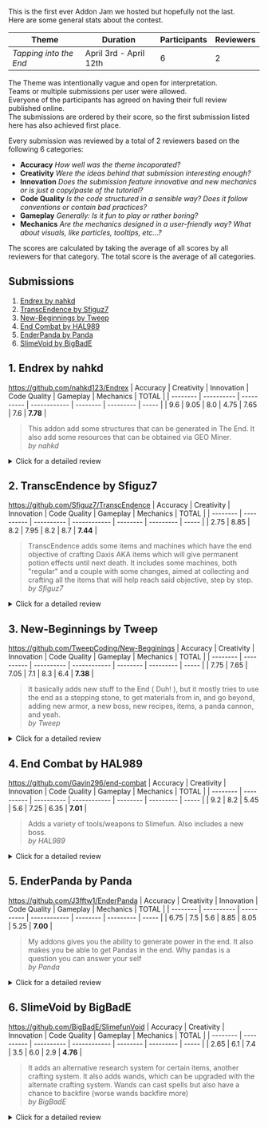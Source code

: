 This is the first ever Addon Jam we hosted but hopefully not the last.<br>
Here are some general stats about the contest.

| Theme | Duration | Participants | Reviewers |
| ----- | -------- | ------------ | --------- |
| _Tapping into the End_ | April 3rd - April 12th | 6 | 2 |

The Theme was intentionally vague and open for interpretation.<br>
Teams or multiple submissions per user were allowed.<br>
Everyone of the participants has agreed on having their full review published online.<br>
The submissions are ordered by their score, so the first submission listed here has also achieved first place.

Every submission was reviewed by a total of 2 reviewers based on the following 6 categories:
* **Accuracy** _How well was the theme incoporated?_
* **Creativity** _Were the ideas behind that submission interesting enough?_
* **Innovation** _Does the submission feature innovative and new mechanics or is just a copy/paste of the tutorial?_
* **Code Quality** _Is the code structured in a sensible way? Does it follow conventions or contain bad practices?_
* **Gameplay** _Generally: Is it fun to play or rather boring?_
* **Mechanics** _Are the mechanics designed in a user-friendly way? What about visuals, like particles, tooltips, etc...?_

The scores are calculated by taking the average of all scores by all reviewers for that category. The total score is the average of all categories.

## Submissions 
1. [Endrex by nahkd](#1-Endrex-by-nahkd)
2. [TranscEndence by Sfiguz7](#2-TranscEndence-by-Sfiguz7)
3. [New-Beginnings by Tweep](#3-New-Beginnings-by-Tweep)
4. [End Combat by HAL989](#4-End-Combat-by-HAL989)
5. [EnderPanda by Panda](#5-EnderPanda-by-Panda)
6. [SlimeVoid by BigBadE](#6-SlimeVoid-by-BigBadE)

## 1. Endrex by nahkd
https://github.com/nahkd123/Endrex
| Accuracy | Creativity | Innovation | Code Quality | Gameplay | Mechanics | TOTAL |
| -------- | ---------- | ---------- | ------------ | -------- | --------- | ----- |
| 9.6      | 9.05       | 8.0        | 4.75         | 7.65     | 7.6       | **7.78** |

> This addon add some structures that can be generated in The End. It also add some resources that can be obtained via GEO Miner.
> <br>_by nahkd_

<details>
<summary>Click for a detailed review</summary>

#### Pros
* Very cool world-generation with awesome structures and loot chests
* Very strong theme integration with Enderium, Dragon Scales and adding world-gen to the End
* A lot of content with quite unique items

#### Cons
* Loot chests seem very overpowered
* The Dust Fabricator throws a lot of stacktraces into the console
* Your code violated a lot of naming conventions (e.g. nahkdSchematic2.java), lots of one-liner functions
* Your pom includes a local file:// repository which will break on anyone trying to work on this
* Don't use Random#nextInt() in a for loop if you are not gonna use it, let that entropy come from the algorithm itself
* Lots of missing access modifiers which could lead to unexpected results
* Redundant classes with some unneeded utilities, part of which are already in Slimefun
* Seemingly unnecessary static fields, some unused class
* Lack of visual cues on machines, the guide could display their recipes for example

#### Conclusion
Feature-wise this is really awesome but the Code Quality leaves a lot of room for improvement.<br>
The idea of adding structures to the end was really good and on point with the theme.<br>
This Addon adds a ton of items and content and introduces some really nice concepts.<br>
But internally it lacks quite a bit of work and isn't the most user-friendly too.
</details>

## 2. TranscEndence by Sfiguz7
https://github.com/Sfiguz7/TranscEndence
| Accuracy | Creativity | Innovation | Code Quality | Gameplay | Mechanics | TOTAL |
| -------- | ---------- | ---------- | ------------ | -------- | --------- | ----- |
| 2.75     | 8.85       | 8.2        | 7.95         | 8.2      | 8.7       | **7.44** |

> TranscEndence adds some items and machines which have the end objective of crafting Daxis AKA items which will give permanent potion effects until next death. 
> It includes some machines, both "regular" and a couple with some changes, aimed at collecting and crafting all the items that will help reach said objective, step by step.
> <br>_by Sfiguz7_

<details>
<summary>Click for a detailed review</summary>

#### Pros
* Very interesting mechanics with lots of stuff to keep you occupied, even endgame items to work towards
* Very cool machines that see their inspiration in Quantum Mechanics
* Awesome visual effects
* Lots of content
* Very user-friendly items, even comes with a written book explaining you everything

#### Cons
* Code-wise a few naming conventions were violated, such as the package name "Lists".
* You should never store a Player Object in a collection, it will lead to severe memory leaks
* Your custom RecipeType extends RecipeType but you never use instances of that class, you only ever use the static fields which defeats the points of inheriting from that class
* Way too many unneeded static imports, some rather redundant API classes, the architecture seems kinda copied from Slimefun
* The guide should probably be craftable, as players can be rather stuck without it and a Server could add the plugin mid-way through
* Very few items actually revolve around "The End", it seems like the theme was mostly ignored here except for some end-related machines or machines that "only work in the End"

#### Conclusion
A very user-friendly plugin with many awesome mechanics.
Really a very unique addon for sure with lots of stuff to keep you occupied.
The code does contain some rather bad practices though and the theme was mostly ignored.

</details>

## 3. New-Beginnings by Tweep
https://github.com/TweepCoding/New-Begginings
| Accuracy | Creativity | Innovation | Code Quality | Gameplay | Mechanics | TOTAL |
| -------- | ---------- | ---------- | ------------ | -------- | --------- | ----- |
| 7.75     | 7.65       | 7.05       | 7.1          | 8.3      | 6.4       | **7.38** |

> It basically adds new stuff to the End ( Duh! ), but it mostly tries to use the end as a stepping stone, to get materials from in, and go beyond, adding new armor, a new boss, new recipes, items, a panda cannon, and yeah.
> <br>_by Tweep_

<details>
<summary>Click for a detailed review</summary>

#### Pros
* Lots of fun to play around with the items, especially the Panda Bazooka.
* Quite a few items but none of them are boring or a waste of time
* Some nice Theme incorporation with Mythril and other items

#### Cons
* Mythril is almost impossible to find and the code behind it is really not good at all.
* Some items are way too overpowered
* The code is quite inefficient, especially because you perform up to 4 map operations that could have all been reduced to one
* Lack of a README file
* Some formatting errors
* Lots of hardcoded values, such as world names
* You should always declare constants as "final", especially your collections in MainListener which shouldn't be static btw
* Never compare Enums using .equals(), always use the == operator
* Single-line functions

#### Conclusion
There is not too much to say about this addon, it's fun. 
But the code has a lot of room for improvement but is despite all those comments rather clean in general.
The Theme was incorporated somewhat good.

</details>

## 4. End Combat by HAL989
https://github.com/Gavin296/end-combat
| Accuracy | Creativity | Innovation | Code Quality | Gameplay | Mechanics | TOTAL |
| -------- | ---------- | ---------- | ------------ | -------- | --------- | ----- |
| 9.2      | 8.2        | 5.45       | 5.6          | 7.25     | 6.35      | **7.01** |

> Adds a variety of tools/weapons to Slimefun. Also includes a new boss.
> <br>_by HAL989_

<details>
<summary>Click for a detailed review</summary>

#### Pros
* Very cool concept of repairing tools
* Nice ideas and items are fun to use
* Very accurate implementation of the theme
* The Trapped Shulker is just ingenius

#### Cons
* The Category has a very generic name
* Several naming conventions have been violated (e.g. "deepFreezer")
* Empty classes ("RandomInt")
* Uses static and star imports where it may cause some harm
* EnderStaff and EnderStaff2 class should probably be merged into one super class
* Sometimes == was used where .equals() would have been correct, huge potential for bugs there
* Version 12 really breaks some conventions there, should better use semantic versioning
* Your git setup hasn't been configured correctly, it's not linked to your GitHub Account
* You have all classes in one single package, you should group them in subpackages
* You seem to call a FoodLevelChangeEvent manually which does not really seem to make any sense?
* The ideas were good but content-wise we think it lacked a little "Innovation" there.

#### Conclusion
The plugin is fun and interesting. It is a good interpretation of the theme too.
However the items all seem rather basic, which isn't inherently bad but costs a little on the "Innovation" score.
The code is mostly clean but contains a couple of bad practices and goes against a few conventions. 

</details>

## 5. EnderPanda by Panda
https://github.com/J3fftw1/EnderPanda
| Accuracy | Creativity | Innovation | Code Quality | Gameplay | Mechanics | TOTAL |
| -------- | ---------- | ---------- | ------------ | -------- | --------- | ----- |
| 6.75     | 7.5        | 5.6        | 8.85         | 8.05     | 5.25      | **7.00** |

> My addons gives you the ability to generate power in the end.
> It also makes you be able to get Pandas in the end.
> Why pandas is a question you can answer your self
> <br>_by Panda_

<details>
<summary>Click for a detailed review</summary>

#### Pros
* Very clean code
* Ideas are fun and quite a cool gimmick
* Nice particle effects

#### Cons
* Lack of visual cues
* Missing lore, not even a line stating that a machine needs power
* A bit buggy, all armor recipes are broken since they use illegal shapes for the Ancient Altar, missing catalysts
* A few redundancies in the code
* Misconfigured pom.xml, a system-dependent output file
* The version inside the plugin.yml is not automatically inferred by the pom.xml which leads to inaccurate or redundant versioning
* Missing researches
* Quite few content

#### Conclusion
The code is very clean and this addon is fun.
However it isn't as user-friendly as it could have been and the mechanics do not really challenge the player a lot.
It's good but small.

</details>

## 6. SlimeVoid by BigBadE
https://github.com/BigBadE/SlimefunVoid
| Accuracy | Creativity | Innovation | Code Quality | Gameplay | Mechanics | TOTAL |
| -------- | ---------- | ---------- | ------------ | -------- | --------- | ----- |
| 2.65     | 6.1        | 7.4        | 3.5          | 6.0      | 2.9       | **4.76** |

> It adds an alternative research system for certain items, another crafting system. 
> It also adds wands, which can be upgraded with the alternate crafting system. 
> Wands can cast spells but also have a chance to backfire (worse wands backfire more)
> <br>_by BigBadE_

<details>
<summary>Click for a detailed review</summary>

#### Pros
* Very innovative ideas, quite a unique system
* A new Research System that is definitely something new
* Nice addition of random research notes, especially that it incorporates the "Luck" effect
* A nice Quarry
* Utilisation of Lombok to reduce complexity
* Cool concept of spells and wands

#### Cons
* This Plugin does not even compile in the first place, you used "Spigot" as a dependency when it should have been "Spigot-api" at least
* This is also a Spigot-exclusive title, meaning it **only** works on Spigot, this will impose a very unnecessary limitation to the user
* No checks were made whether this "Spigot-exclusivity" condition is met, on CraftBukkit most stuff will simply refuse to work and throw errors, errors which could have been handled by the code
* The Void Attractor does not work, as it wants to act like a block but is an Entity, this was fixed in post but sadly only after the Jam had already ended, so we cannot take that into account for our review
* You can take items out of the Void Research Bench if timed correctly
* The Research Bench throws a NullPointerException on every tick if you manage to remove an item from it
* The lore is very colorful and hard to read, also conveys little information on how to use these items
* The Theme seems mostly ignored, the End was simply replaced with "Void", however we couldn't really find any links back to the End dimension or other End-related things at all
* The Research Table is very slow and not too user-friendly
* The code is very hard to read as it is all very cramped and unconventionally formatted
* The code is quite often very inefficient, frequent calls to ItemStack#getItemMeta() which create a new instance on every call
* Way too many and completely unnecessary Objects.requireNonNull(...) checks which just add unnecessarily complexity
* Objects.requireNonNull(ItemMeta) is a tautology, it will always be true and it will create a new ItemMeta object which will just waste computational resources, such as RAM or CPU usage
* Usage of YAML for machine serialization which is slow and inefficient, this should also have been implemented on a higher level rather than in the addon itself
* Redundant setInstance() method
* The api-version in the plugin.yml is specified as "1.13" but the project itself is built against 1.15
* The version inside the plugin.yml is not automatically inferred by the pom.xml which leads to inaccurate or redundant versioning
* Cramped one-line functions
* RegEx patterns are compiled at runtime which is very slow but done repeatedly throughout the code, these should be compiled once and then be re-used instead. Most common patterns are also already included in Slimefun itself, see PatternUtils
* When comparing user input Strings, you should use .equalsIgnoreCase()
* random.nextInt(2) == 0 should really be changed to Random#nextBoolean()
* Potential memory leak: Not removing Player UUIDs from Maps on every possible occasion, such as server-leaving or kicking, small but can stack up on large servers
* Void Bag's Namespaced Key violates the format of namespaced keys, use "bag_location" instead of "bagLocation"
* Needless creations of instances of Random for every instance of a custom VoidMenu
* Overuse of return; statements, a proper if/else structure is usually considered more readable
* static instances are never nullified on plugin disable, not that server reloads are encouraged but this will make them a lot more severe, especially not nullifying the plugin's instance
* On many occasions you add @Getter or @Setter annotations to almost every field, Lombok also allows you to add that to a class to add it for all fields at once
* Your persistent data calls could have been handled by CS-CoreLib2's PersistentDataAPI which automatically returns an Optional too
* Over use of ChatColor.SOMETHING when you could just use '&x' instead to make it more readable
* You shouldn't loop through values and then perform a .get() operation, Map#entrySet() exists for this very reason and saves a ton of performance

#### Conclusion
Generally good ideas, very innovative for sure.
But the Theme seemed a bit neglected, the code is very slow and inefficient, lots of redundancies and bad practices but mostly just inefficient.
The plugin is a Spigot-exclusive title which is rather discouraged, especially if not using Spigot just causes tons of errors rather than a proper handling of that circumstance.
It generally contains quite a few bugs and the code looks more like a "proof of concept" rather than a thoughtfully crafted system.
It definitely scores in Innovation, Gameplay and Creativity but the code quality and accuracy sadly make this land on the last place.
We also had to deduct some points on Gameplay and Mechanics due to all the bugs we encountered and the fact that this only works on Spigot.

</details>
